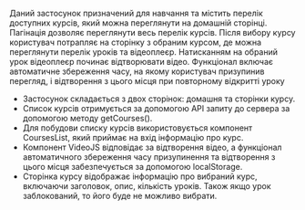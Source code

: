 Даний застосунок призначений для навчання та містить перелік доступних курсів, який можна переглянути на домашній сторінці. Пагінація дозволяє переглянути весь перелік курсів. Після вибору курсу користувач потрапляє на сторінку з обраним курсом, де можна переглянути перелік уроків та відеоплеєр. Натисканням на обраний урок відеоплеєр починає відтворювати відео. Функціонал включає автоматичне збереження часу, на якому користувач призупинив перегляд, і відтворення з цього місця при повторному відкритті уроку

- Застосунок складається з двох сторінок: домашня та сторінки курсу.
- Список курсів отримується за допомогою API запиту до сервера за допомогою методу getCourses().
- Для побудови списку курсів використовується компонент CoursesList, який приймає на вхід інформацію про курс.
- Компонент VideoJS відповідає за відтворення відео, а функціонал автоматичного збереження часу призупинення та відтворення з цього місця забезпечується за допомогою localStorage.
- Сторінка курсу відображає інформацію про вибраний курс, включаючи заголовок, опис, кількість уроків. Також якщо урок заблокований, то його буде не можливо вибрати.